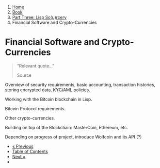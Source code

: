 <ol class="breadcrumb">
  <li><a href="/">Home</a></li>
  <li><a href="/book/">Book</a></li>
  <li><a href="/book/3-0-0-overview/">Part Three: Lisp So(u)rcery</a></li>
  <li class="active">Financial Software and Crypto-Currencies</li>
</ol>

# Financial Software and Crypto-Currencies

> "Relevant quote..."
> <footer>Source</footer>

Overview of security requirements, basic accounting, transaction histories, storing encrypted data, KYC/AML policies.

Working with the Bitcoin blockchain in Lisp.

Bitcoin Protocol requirements.

Other crypto-currencies.

Building on top of the Blockchain: MasterCoin, Ethereum, etc.

Depending on progress of project, introduce Wolfcoin and its API (?)

<ul class="pager">
  <li class="previous"><a href="/book/3-10-0-cryptosec/">&laquo; Previous</a></li>
  <li><a href="/book/">Table of Contents</a></li>
  <li class="next"><a href="/book/3-12-0-scientific-computing/">Next &raquo;</a><li>
</ul>
